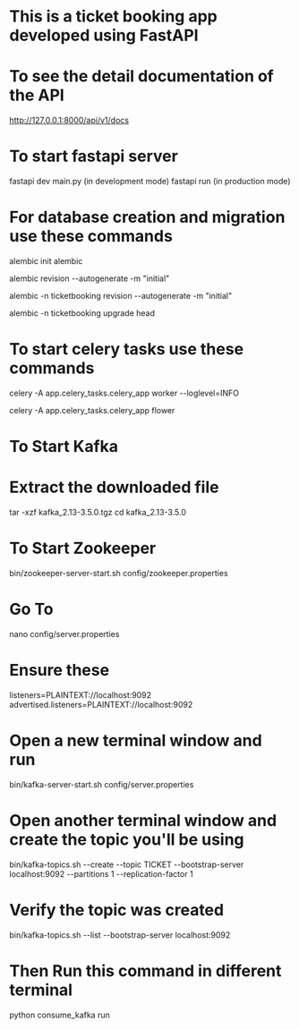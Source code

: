 # This is a ticket booking app developed using FastAPI

# To see the detail documentation of the API 
http://127.0.0.1:8000/api/v1/docs

# To start fastapi server
fastapi dev main.py (in development mode)
fastapi run (in production mode)

# For database creation and migration use these commands
alembic init alembic

alembic revision --autogenerate -m "initial"

alembic -n ticketbooking revision --autogenerate -m "initial"

alembic -n ticketbooking upgrade head


# To start celery tasks use these commands
celery -A app.celery_tasks.celery_app worker  --loglevel=INFO

celery -A app.celery_tasks.celery_app flower



# To Start Kafka

# Extract the downloaded file
tar -xzf kafka_2.13-3.5.0.tgz cd kafka_2.13-3.5.0

# To Start Zookeeper
bin/zookeeper-server-start.sh config/zookeeper.properties

# Go To
nano config/server.properties

# Ensure these
listeners=PLAINTEXT://localhost:9092 advertised.listeners=PLAINTEXT://localhost:9092

# Open a new terminal window and run
bin/kafka-server-start.sh config/server.properties

# Open another terminal window and create the topic you'll be using
bin/kafka-topics.sh --create --topic TICKET --bootstrap-server localhost:9092 --partitions 1 --replication-factor 1

# Verify the topic was created
bin/kafka-topics.sh --list --bootstrap-server localhost:9092

# Then Run this command in different terminal
python consume_kafka run